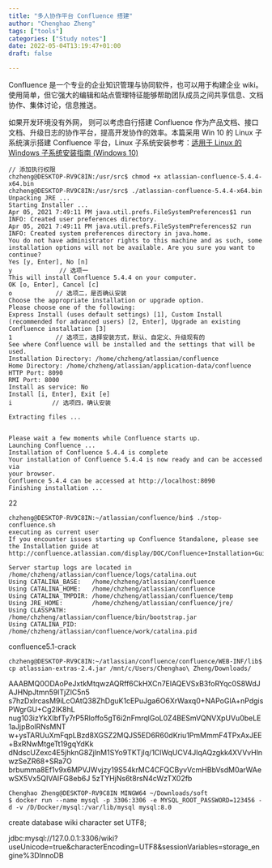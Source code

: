 ```yaml
---
title: "多人协作平台 Confluence 搭建"
author: "Chenghao Zheng"
tags: ["tools"]
categories: ["Study notes"]
date: 2022-05-04T13:19:47+01:00
draft: false

---
```




Confluence 是一个专业的企业知识管理与协同软件，也可以用于构建企业 wiki。使用简单，但它强大的编辑和站点管理特征能够帮助团队成员之间共享信息、文档协作、集体讨论，信息推送。

如果开发环境没有外网， 则可以考虑自行搭建 Confluence 作为产品文档、接口文档、升级日志的协作平台，提高开发协作的效率。本篇采用 Win 10 的 Linux 子系统演示搭建 Confluence 平台，Linux 子系统安装参考：[适用于 Linux 的 Windows 子系统安装指南 (Windows 10)](https://docs.microsoft.com/zh-cn/windows/wsl/install-win10#step-4---download-the-linux-kernel-update-package) 



```shell
// 添加执行权限
chzheng@DESKTOP-RV9C8IN:/usr/src$ chmod +x atlassian-confluence-5.4.4-x64.bin 
chzheng@DESKTOP-RV9C8IN:/usr/src$ ./atlassian-confluence-5.4.4-x64.bin
Unpacking JRE ...
Starting Installer ...
Apr 05, 2021 7:49:11 PM java.util.prefs.FileSystemPreferences$1 run
INFO: Created user preferences directory.
Apr 05, 2021 7:49:11 PM java.util.prefs.FileSystemPreferences$2 run
INFO: Created system preferences directory in java.home.
You do not have administrator rights to this machine and as such, some installation options will not be available. Are you sure you want to continue?
Yes [y, Enter], No [n]
y             // 选项一
This will install Confluence 5.4.4 on your computer.
OK [o, Enter], Cancel [c]
o            // 选项二，是否确认安装
Choose the appropriate installation or upgrade option.
Please choose one of the following:
Express Install (uses default settings) [1], Custom Install (recommended for advanced users) [2, Enter], Upgrade an existing Confluence installation [3]
1            // 选项三，选择安装方式，默认、自定义、升级现有的
See where Confluence will be installed and the settings that will be used.
Installation Directory: /home/chzheng/atlassian/confluence
Home Directory: /home/chzheng/atlassian/application-data/confluence
HTTP Port: 8090
RMI Port: 8000
Install as service: No
Install [i, Enter], Exit [e]
i           // 选项四，确认安装

Extracting files ...


Please wait a few moments while Confluence starts up.
Launching Confluence ...
Installation of Confluence 5.4.4 is complete
Your installation of Confluence 5.4.4 is now ready and can be accessed via
your browser.
Confluence 5.4.4 can be accessed at http://localhost:8090
Finishing installation ...
```



22

~~~shell
chzheng@DESKTOP-RV9C8IN:~/atlassian/confluence/bin$ ./stop-confluence.sh
executing as current user
If you encounter issues starting up Confluence Standalone, please see the Installation guide at http://confluence.atlassian.com/display/DOC/Confluence+Installation+Guide

Server startup logs are located in /home/chzheng/atlassian/confluence/logs/catalina.out
Using CATALINA_BASE:   /home/chzheng/atlassian/confluence
Using CATALINA_HOME:   /home/chzheng/atlassian/confluence
Using CATALINA_TMPDIR: /home/chzheng/atlassian/confluence/temp
Using JRE_HOME:        /home/chzheng/atlassian/confluence/jre/
Using CLASSPATH:       /home/chzheng/atlassian/confluence/bin/bootstrap.jar
Using CATALINA_PID:    /home/chzheng/atlassian/confluence/work/catalina.pid
~~~



confluence5.1-crack

```shell
chzheng@DESKTOP-RV9C8IN:~/atlassian/confluence/confluence/WEB-INF/lib$ cp atlassian-extras-2.4.jar /mnt/c/Users/Chenghao\ Zheng/Downloads/
```





AAABMQ0ODAoPeJxtkMtqwzAQRff6CkHXCn7ElAQEVSxB3foRYqc0S8WdJAJHNpJtmn59lTjZlC5n5
s7hzDxlrcasM9iLcOAtQ38ZhDguK1cEPuJga6O6XrWaxq0+NAPoGlA+nPdgisPWgrGU+Cg2IK8hL
nug103izYkXIbfTy7rP5Rloffo5gT6i2nFmrqlGoL0Z4BESmVQNVXpUVu0beLE1aJjpBolRNsMNT
w+ysTARUuXmFqpLBzd8XGSZ2MQJS5ED6R60dKriu1PmMmmF4TPxAxJEE+BxRNwMtgeTt19gqYdKk
dNdscUZexc4E5jhknG8ZjlnM1SYo9TKTjIq/1ClWqUCV4JlqAQzgkk4XVVvHlnwzSeZR68+SRa7O
brbumma8Ef1v9x6MPVJWvjzy19S54krMC4CFQCByvVcmHBbVsdM0arWAewSX5Vx5QIVAIFG8eb6J
5zTYHjNs6t8rsN4cWzTX02fb





~~~shell
Chenghao Zheng@DESKTOP-RV9C8IN MINGW64 ~/Downloads/soft
$ docker run --name mysql -p 3306:3306 -e MYSQL_ROOT_PASSWORD=123456 -d -v /D/Docker/mysql:/var/lib/mysql mysql:8.0

~~~





create database wiki character set UTF8;

jdbc:mysql://127.0.0.1:3306/wiki?useUnicode=true&characterEncoding=UTF8&sessionVariables=storage_engine%3DInnoDB

